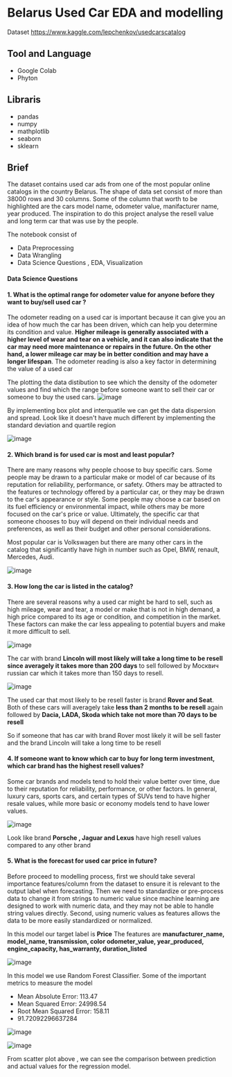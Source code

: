 # Belarus Used Car EDA and modelling

Dataset https://www.kaggle.com/lepchenkov/usedcarscatalog

## Tool and Language
* Google Colab
* Phyton

## Libraris
* pandas
* numpy
* mathplotlib
* seaborn
* sklearn

## Brief
The dataset contains used car ads from one of the most popular online catalogs in the country Belarus. The shape of data set consist of more than 38000 rows and 30 columns. Some of the column that worth to be highlighted are the cars model name, odometer value, manifacturer name, year produced. The inspiration to do this project analyse the resell value and long term car that was use by the people.

The notebook consist of
* Data Preprocessing
* Data Wrangling
* Data Science Questions , EDA, Visualization

#### Data Science Questions

#### 1. What is the optimal range for odometer value for anyone before they want to buy/sell used car ?

The odometer reading on a used car is important because it can give you an idea of how much the car has been driven, which can help you determine its condition and value. __Higher mileage is generally associated with a higher level of wear and tear on a vehicle, and it can also indicate that the car may need more maintenance or repairs in the future. On the other hand, a lower mileage car may be in better condition and may have a longer lifespan__. The odometer reading is also a key factor in determining the value of a used car

The plotting the data distibution to see which the density of the odometer values and find which the range before someone want to sell their car or someone to buy the used cars.
![image](https://user-images.githubusercontent.com/55817845/209690330-f44c4bb3-5d6e-4a66-8b38-f587827e6c72.png)

By implementing box plot and interquatile we can get the data dispersion and spread. Look like it doesn't have much different by implementing the standard deviation and quartile region

![image](https://user-images.githubusercontent.com/55817845/209690929-7a0db056-e032-486e-a5cd-e545f11ec5ff.png)

#### 2. Which brand is for used car is most and least popular?

There are many reasons why people choose to buy specific cars. Some people may be drawn to a particular make or model of car because of its reputation for reliability, performance, or safety. Others may be attracted to the features or technology offered by a particular car, or they may be drawn to the car's appearance or style. Some people may choose a car based on its fuel efficiency or environmental impact, while others may be more focused on the car's price or value. Ultimately, the specific car that someone chooses to buy will depend on their individual needs and preferences, as well as their budget and other personal considerations.

Most popular car is Volkswagen but there are many other cars in the catalog that significantly have high in number such as Opel, BMW, renault, Mercedes, Audi.

![image](https://user-images.githubusercontent.com/55817845/209691508-38339adb-f3c1-4952-b50a-a4477616f232.png)

#### 3. How long the car is listed in the catalog?

There are several reasons why a used car might be hard to sell, such as high mileage, wear and tear, a model or make that is not in high demand, a high price compared to its age or condition, and competition in the market. These factors can make the car less appealing to potential buyers and make it more difficult to sell.

![image](https://user-images.githubusercontent.com/55817845/209692153-323781f7-ea74-49b5-bc37-1dd2dcb805a4.png)

The car with brand __Lincoln will most likely will take a long time to be resell since averagely it takes more than 200 days__ to sell followed by Москвич russian car which it takes more than 150 days to resell.

![image](https://user-images.githubusercontent.com/55817845/209692186-d0ae14dc-59b4-45a4-9d19-c49a8ff34595.png)

The used car that most likely to be resell faster is brand __Rover and Seat__. Both of these cars will averagely take __less than 2 months to be resell__ again followed by __Dacia, LADA, Skoda which take not more than 70 days to be resell__

So if someone that has car with brand Rover most likely it will be sell faster and the brand Lincoln will take a long time to be resell

#### 4. If someone want to know which car to buy for long term investment, which car brand has the highest resell values?

Some car brands and models tend to hold their value better over time, due to their reputation for reliability, performance, or other factors. In general, luxury cars, sports cars, and certain types of SUVs tend to have higher resale values, while more basic or economy models tend to have lower values.

![image](https://user-images.githubusercontent.com/55817845/209692445-77dbcecc-ac51-49f1-b5f7-251b6c30d29d.png)

Look like brand __Porsche , Jaguar and Lexus__ have high resell values compared to any other brand

#### 5. What is the forecast for used car price in future?

Before proceed to modelling process, first we should take several importance features/column from the dataset to ensure it is relevant to the output label when forecasting. Then we need to standardize or pre-process data to change it from strings to numeric value since machine learning are designed to work with numeric data, and they may not be able to handle string values directly. Second, using numeric values as features allows the data to be more easily standardized or normalized.

In this model our target label is __Price__
The features are __manufacturer_name, model_name, transmission, color odometer_value, year_produced, engine_capacity, has_warranty, duration_listed__

![image](https://user-images.githubusercontent.com/55817845/209692927-32ed8ec4-7957-40db-954e-ec7267f8502d.png)

In this model we use Random Forest Classifier. Some of the important metrics to measure the model

* Mean Absolute Error: 113.47
* Mean Squared Error: 24998.54
* Root Mean Squared Error: 158.11
* 91.72092296637284

![image](https://user-images.githubusercontent.com/55817845/209693983-a8384437-7079-47a6-8d56-9170033f7024.png)


![image](https://user-images.githubusercontent.com/55817845/209693891-5b545a7f-46cc-44ca-9efb-12fd93a25efb.png)

From scatter plot above , we can see the comparison between prediction and actual values for the regression model.
